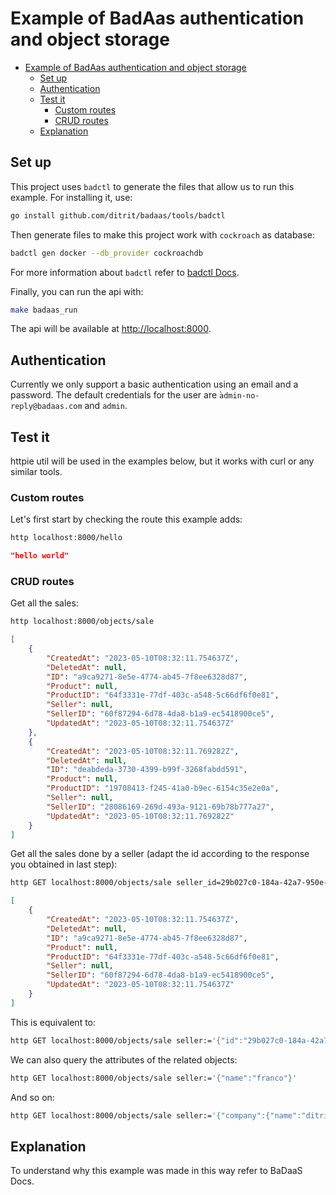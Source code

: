 # Example of BadAas authentication and object storage

- [Example of BadAas authentication and object storage](#example-of-badaas-authentication-and-object-storage)
  - [Set up](#set-up)
  - [Authentication](#authentication)
  - [Test it](#test-it)
    - [Custom routes](#custom-routes)
    - [CRUD routes](#crud-routes)
  - [Explanation](#explanation)

## Set up

This project uses `badctl` to generate the files that allow us to run this example. For installing it, use:

```bash
go install github.com/ditrit/badaas/tools/badctl
```

Then generate files to make this project work with `cockroach` as database:

```bash
badctl gen docker --db_provider cockroachdb
```

For more information about `badctl` refer to [badctl Docs](https://github.com/ditrit/badaas/tools/badctl/README.md).

Finally, you can run the api with:

```bash
make badaas_run
```

The api will be available at <http://localhost:8000>.

## Authentication

Currently we only support a basic authentication using an email and a password.
The default credentials for the user are ̀`admin-no-reply@badaas.com` and `admin`.

## Test it

httpie util will be used in the examples below, but it works with curl or any similar tools.

### Custom routes

Let's first start by checking the route this example adds:

```bash
http localhost:8000/hello
```

```json
"hello world"
```

### CRUD routes

Get all the sales:

```bash
http localhost:8000/objects/sale
```

```json
[
    {
        "CreatedAt": "2023-05-10T08:32:11.754637Z",
        "DeletedAt": null,
        "ID": "a9ca9271-8e5e-4774-ab45-7f8ee6328d87",
        "Product": null,
        "ProductID": "64f3331e-77df-403c-a548-5c66df6f0e81",
        "Seller": null,
        "SellerID": "60f87294-6d78-4da8-b1a9-ec5418900ce5",
        "UpdatedAt": "2023-05-10T08:32:11.754637Z"
    },
    {
        "CreatedAt": "2023-05-10T08:32:11.769282Z",
        "DeletedAt": null,
        "ID": "deabdeda-3730-4399-b99f-3268fabdd591",
        "Product": null,
        "ProductID": "19708413-f245-41a0-b9ec-6154c35e2e0a",
        "Seller": null,
        "SellerID": "28086169-269d-493a-9121-69b78b777a27",
        "UpdatedAt": "2023-05-10T08:32:11.769282Z"
    }
]
```

Get all the sales done by a seller (adapt the id according to the response you obtained in last step):

```bash
http GET localhost:8000/objects/sale seller_id=29b027c0-184a-42a7-950e-a5c9b9d6b6e2
```

```json
[
    {
        "CreatedAt": "2023-05-10T08:32:11.754637Z",
        "DeletedAt": null,
        "ID": "a9ca9271-8e5e-4774-ab45-7f8ee6328d87",
        "Product": null,
        "ProductID": "64f3331e-77df-403c-a548-5c66df6f0e81",
        "Seller": null,
        "SellerID": "60f87294-6d78-4da8-b1a9-ec5418900ce5",
        "UpdatedAt": "2023-05-10T08:32:11.754637Z"
    }
]
```

This is equivalent to:

```bash
http GET localhost:8000/objects/sale seller:='{"id":"29b027c0-184a-42a7-950e-a5c9b9d6b6e2"}'
```

We can also query the attributes of the related objects:

```bash
http GET localhost:8000/objects/sale seller:='{"name":"franco"}'
```

And so on:

```bash
http GET localhost:8000/objects/sale seller:='{"company":{"name":"ditrit"}}'
```

## Explanation

<!-- TODO add link to new docs -->
To understand why this example was made in this way refer to BaDaaS Docs.
